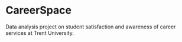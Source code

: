 # CareerSpace
Data analysis project on student satisfaction and awareness of career services at Trent University.
